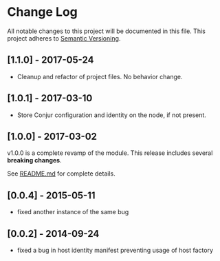 # Change Log
All notable changes to this project will be documented in this file.
This project adheres to [Semantic Versioning](http://semver.org/).

## [1.1.0] - 2017-05-24
- Cleanup and refactor of project files. No behavior change.

## [1.0.1] - 2017-03-10
- Store Conjur configuration and identity on the node, if not present.

## [1.0.0] - 2017-03-02

v1.0.0 is a complete revamp of the module.
This release includes several **breaking changes**.

See [README.md](README.md) for complete details.

## [0.0.4] - 2015-05-11
- fixed another instance of the same bug

## [0.0.2] - 2014-09-24
- fixed a bug in host identity manifest preventing usage of host factory
